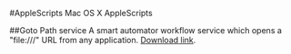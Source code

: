 #AppleScripts Mac OS X AppleScripts

##Goto Path service
A smart automator workflow service which opens a "file:///" URL from any application.
[Download link](https://github.com/pereljon/AppleScripts/raw/master/Goto%20Path%20service/Goto%20Path.workflow.zip).
